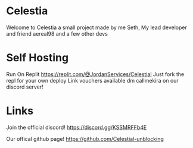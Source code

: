 # Celestia
Welcome to Celestia a small project made by me Seth, My lead developer and friend aereal98 and a few other devs



# Self Hosting
Run On Replit
https://replit.com/@JordanServices/Celestial
Just fork the repl for your own deploy
Link vouchers available dm callmekira on our discord server!

# Links
Join the official discord!
https://discord.gg/KSSMRFFb4E

Our offical github page!
https://github.com/Celestial-unblocking




